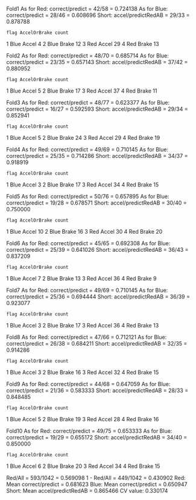 Fold1
As for Red: correct/predict = 42/58 = 0.724138
As for Blue: correct/predict = 28/46 = 0.608696
Short: accel/predictRedAB = 29/33 = 0.878788

    flag AccelOrBrake count
  <fctr>        <chr> <int>
1   Blue        Accel     4
2   Blue        Brake    12
3    Red        Accel    29
4    Red        Brake    13

Fold2
As for Red: correct/predict = 48/70 = 0.685714
As for Blue: correct/predict = 23/35 = 0.657143
Short: accel/predictRedAB = 37/42 = 0.880952

    flag AccelOrBrake count
  <fctr>        <chr> <int>
1   Blue        Accel     5
2   Blue        Brake    17
3    Red        Accel    37
4    Red        Brake    11

Fold3
As for Red: correct/predict = 48/77 = 0.623377
As for Blue: correct/predict = 16/27 = 0.592593
Short: accel/predictRedAB = 29/34 = 0.852941

    flag AccelOrBrake count
  <fctr>        <chr> <int>
1   Blue        Accel     5
2   Blue        Brake    24
3    Red        Accel    29
4    Red        Brake    19

Fold4
As for Red: correct/predict = 49/69 = 0.710145
As for Blue: correct/predict = 25/35 = 0.714286
Short: accel/predictRedAB = 34/37 = 0.918919

    flag AccelOrBrake count
  <fctr>        <chr> <int>
1   Blue        Accel     3
2   Blue        Brake    17
3    Red        Accel    34
4    Red        Brake    15

Fold5
As for Red: correct/predict = 50/76 = 0.657895
As for Blue: correct/predict = 19/28 = 0.678571
Short: accel/predictRedAB = 30/40 = 0.750000

    flag AccelOrBrake count
  <fctr>        <chr> <int>
1   Blue        Accel    10
2   Blue        Brake    16
3    Red        Accel    30
4    Red        Brake    20

Fold6
As for Red: correct/predict = 45/65 = 0.692308
As for Blue: correct/predict = 25/39 = 0.641026
Short: accel/predictRedAB = 36/43 = 0.837209

    flag AccelOrBrake count
  <fctr>        <chr> <int>
1   Blue        Accel     7
2   Blue        Brake    13
3    Red        Accel    36
4    Red        Brake     9

Fold7
As for Red: correct/predict = 49/69 = 0.710145
As for Blue: correct/predict = 25/36 = 0.694444
Short: accel/predictRedAB = 36/39 = 0.923077

    flag AccelOrBrake count
  <fctr>        <chr> <int>
1   Blue        Accel     3
2   Blue        Brake    17
3    Red        Accel    36
4    Red        Brake    13

Fold8
As for Red: correct/predict = 47/66 = 0.712121
As for Blue: correct/predict = 26/38 = 0.684211
Short: accel/predictRedAB = 32/35 = 0.914286

    flag AccelOrBrake count
  <fctr>        <chr> <int>
1   Blue        Accel     3
2   Blue        Brake    16
3    Red        Accel    32
4    Red        Brake    15

Fold9
As for Red: correct/predict = 44/68 = 0.647059
As for Blue: correct/predict = 21/36 = 0.583333
Short: accel/predictRedAB = 28/33 = 0.848485

    flag AccelOrBrake count
  <fctr>        <chr> <int>
1   Blue        Accel     5
2   Blue        Brake    19
3    Red        Accel    28
4    Red        Brake    16

Fold10
As for Red: correct/predict = 49/75 = 0.653333
As for Blue: correct/predict = 19/29 = 0.655172
Short: accel/predictRedAB = 34/40 = 0.850000

    flag AccelOrBrake count
  <fctr>        <chr> <int>
1   Blue        Accel     6
2   Blue        Brake    20
3    Red        Accel    34
4    Red        Brake    15

Red/All = 593/1042 = 0.569098
1 - Red/All = 449/1042 = 0.430902
Red: Mean correct/predict = 0.681623
Blue: Mean correct/predict = 0.650947
Short: Mean accel/predictRedAB = 0.865466
CV value: 0.330174
